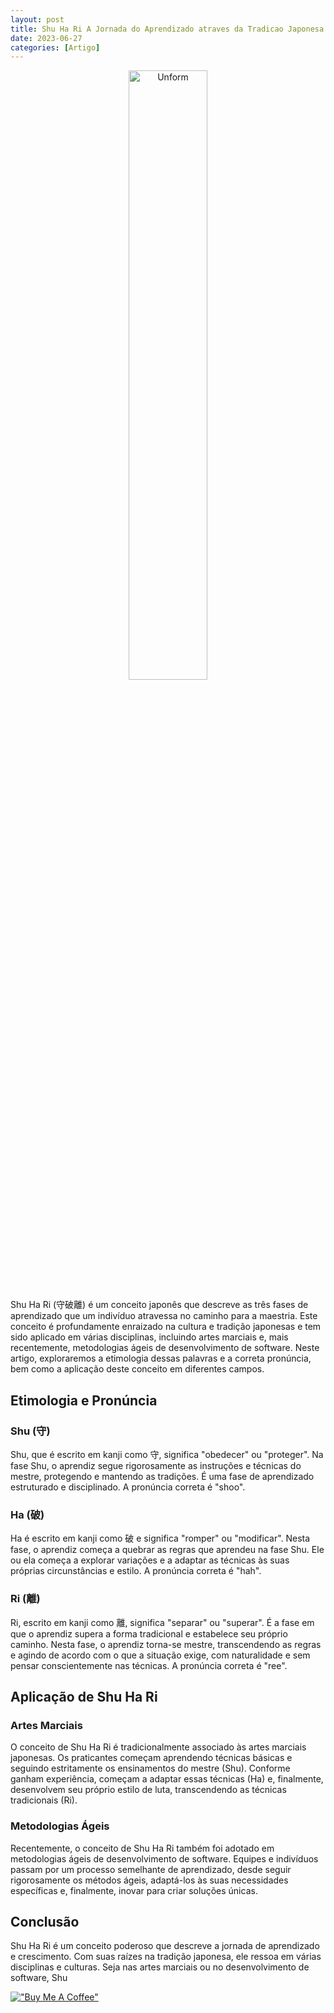 ```yaml
---
layout: post
title: Shu Ha Ri A Jornada do Aprendizado atraves da Tradicao Japonesa
date: 2023-06-27
categories: [Artigo]
---
```


<p align="center">
<img src="{{ site.baseurl }}/images/2023-06-27-Shu-Ha-Ri--A-Jornada-do-Aprendizado-atraves-da-Tradicao-Japonesa.jpg" height="50%" width="50%" alt="Unform" />
</p>

Shu Ha Ri (守破離) é um conceito japonês que descreve as três fases de aprendizado que um indivíduo atravessa no caminho para a maestria. Este conceito é profundamente enraizado na cultura e tradição japonesas e tem sido aplicado em várias disciplinas, incluindo artes marciais e, mais recentemente, metodologias ágeis de desenvolvimento de software. Neste artigo, exploraremos a etimologia dessas palavras e a correta pronúncia, bem como a aplicação deste conceito em diferentes campos.

## Etimologia e Pronúncia

### Shu (守)

Shu, que é escrito em kanji como 守, significa "obedecer" ou "proteger". Na fase Shu, o aprendiz segue rigorosamente as instruções e técnicas do mestre, protegendo e mantendo as tradições. É uma fase de aprendizado estruturado e disciplinado. A pronúncia correta é "shoo".

### Ha (破)

Ha é escrito em kanji como 破 e significa "romper" ou "modificar". Nesta fase, o aprendiz começa a quebrar as regras que aprendeu na fase Shu. Ele ou ela começa a explorar variações e a adaptar as técnicas às suas próprias circunstâncias e estilo. A pronúncia correta é "hah".

### Ri (離)

Ri, escrito em kanji como 離, significa "separar" ou "superar". É a fase em que o aprendiz supera a forma tradicional e estabelece seu próprio caminho. Nesta fase, o aprendiz torna-se mestre, transcendendo as regras e agindo de acordo com o que a situação exige, com naturalidade e sem pensar conscientemente nas técnicas. A pronúncia correta é "ree".

## Aplicação de Shu Ha Ri

### Artes Marciais

O conceito de Shu Ha Ri é tradicionalmente associado às artes marciais japonesas. Os praticantes começam aprendendo técnicas básicas e seguindo estritamente os ensinamentos do mestre (Shu). Conforme ganham experiência, começam a adaptar essas técnicas (Ha) e, finalmente, desenvolvem seu próprio estilo de luta, transcendendo as técnicas tradicionais (Ri).

### Metodologias Ágeis

Recentemente, o conceito de Shu Ha Ri também foi adotado em metodologias ágeis de desenvolvimento de software. Equipes e indivíduos passam por um processo semelhante de aprendizado, desde seguir rigorosamente os métodos ágeis, adaptá-los às suas necessidades específicas e, finalmente, inovar para criar soluções únicas.

## Conclusão

Shu Ha Ri é um conceito poderoso que descreve a jornada de aprendizado e crescimento. Com suas raízes na tradição japonesa, ele ressoa em várias disciplinas e culturas. Seja nas artes marciais ou no desenvolvimento de software, Shu

[!["Buy Me A Coffee"](https://user-images.githubusercontent.com/1376749/120938564-50c59780-c6e1-11eb-814f-22a0399623c5.png)](https://www.buymeacoffee.com/govinda777)